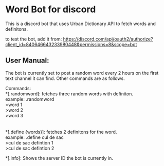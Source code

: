 <h1>Word Bot for discord</h1>

This is a discord bot that uses Urban Dictionary API to fetch words and definitons.

to test the bot, add it from: https://discord.com/api/oauth2/authorize?client_id=840646643233980448&permissions=8&scope=bot

<h2>User Manual:</h2>


The bot is currently set to post a random word every 2 hours on the first text channel it can find.
Other commands are as follows.

Commands:<br/>
*[.randomword]: fetches three random words with definiton.<br/>
  example: .randomword<br/>
            >word 1<br/>
            >word 2<br/>
            >word 3<br/>
    <br/><br/>
*[.define {words}]: fetches 2 definitons for the word.<br/>
  example: .define cul de sac<br/>
            >cul de sac defintion 1<br/>
            >cul de sac defintion 2<br/>

*[.info]: Shows the server ID the bot is currently in.
